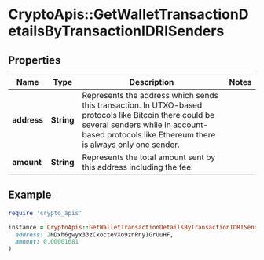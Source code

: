 # CryptoApis::GetWalletTransactionDetailsByTransactionIDRISenders

## Properties

| Name | Type | Description | Notes |
| ---- | ---- | ----------- | ----- |
| **address** | **String** | Represents the address which sends this transaction. In UTXO-based protocols like Bitcoin there could be several senders while in account-based protocols like Ethereum there is always only one sender. |  |
| **amount** | **String** | Represents the total amount sent by this address including the fee. |  |

## Example

```ruby
require 'crypto_apis'

instance = CryptoApis::GetWalletTransactionDetailsByTransactionIDRISenders.new(
  address: 2NDxh6gwyx33zCxocteVXo9znPny1GrUuHF,
  amount: 0.00001681
)
```

